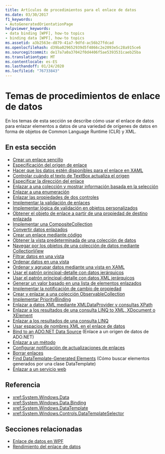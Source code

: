 ```yaml
---
title: Artículos de procedimientos para el enlace de datos
ms.date: 03/30/2017
f1_keywords:
- AutoGeneratedOrientationPage
helpviewer_keywords:
- data binding [WPF], how-to topics
- binding data [WPF], how-to topics
ms.assetid: a3b2563e-d879-41a7-9dfd-ac56b27fdcad
ms.openlocfilehash: d39ba029652939d5f4866c2e2093e5c28a915ce6
ms.sourcegitcommit: de17a7a0a37042f0d4406f5ae5393531caeb25ba
ms.translationtype: MT
ms.contentlocale: es-ES
ms.lasthandoff: 01/24/2020
ms.locfileid: "76733843"
---
```

# <a name="data-binding-how-to-topics"></a>Temas de procedimientos de enlace de datos

En los temas de esta sección se describe cómo usar el enlace de datos para enlazar elementos a datos de una variedad de orígenes de datos en forma de objetos de Common Language Runtime (CLR) y XML.

## <a name="in-this-section"></a>En esta sección

- [Crear un enlace sencillo](how-to-create-a-simple-binding.md)
- [Especificación del origen de enlace](how-to-specify-the-binding-source.md)
- [Hacer que los datos estén disponibles para el enlace en XAML](how-to-make-data-available-for-binding-in-xaml.md)
- [Controlar cuándo el texto de TextBox actualiza el origen](how-to-control-when-the-textbox-text-updates-the-source.md)
- [Especificar la dirección del enlace](how-to-specify-the-direction-of-the-binding.md)
- [Enlazar a una colección y mostrar información basada en la selección](how-to-bind-to-a-collection-and-display-information-based-on-selection.md)
- [Enlazar a una enumeración](how-to-bind-to-an-enumeration.md)
- [Enlazar las propiedades de dos controles](how-to-bind-the-properties-of-two-controls.md)
- [Implementar la validación de enlaces](how-to-implement-binding-validation.md)
- [Implementar lógica de validación en objetos personalizados](how-to-implement-validation-logic-on-custom-objects.md)
- [Obtener el objeto de enlace a partir de una propiedad de destino enlazada](how-to-get-the-binding-object-from-a-bound-target-property.md)
- [Implementar una CompositeCollection](how-to-implement-a-compositecollection.md)
- [Convertir datos enlazados](how-to-convert-bound-data.md)
- [Crear un enlace mediante código](how-to-create-a-binding-in-code.md)
- [Obtener la vista predeterminada de una colección de datos](how-to-get-the-default-view-of-a-data-collection.md)
- [Navegar por los objetos de una colección de datos mediante CollectionView](how-to-navigate-through-the-objects-in-a-data-collectionview.md)
- [Filtrar datos en una vista](how-to-filter-data-in-a-view.md)
- [Ordenar datos en una vista](how-to-sort-data-in-a-view.md)
- [Ordenar y agrupar datos mediante una vista en XAML](how-to-sort-and-group-data-using-a-view-in-xaml.md)
- [Usar el patrón principal-detalle con datos jerárquicos](how-to-use-the-master-detail-pattern-with-hierarchical-data.md)
- [Usar el patrón principal-detalle con datos XML jerárquicos](how-to-use-the-master-detail-pattern-with-hierarchical-xml-data.md)
- [Generar un valor basado en una lista de elementos enlazados](how-to-produce-a-value-based-on-a-list-of-bound-items.md)
- [Implementar la notificación de cambio de propiedad](how-to-implement-property-change-notification.md)
- [Crear y enlazar a una colección ObservableCollection](how-to-create-and-bind-to-an-observablecollection.md)
- [Implementar PriorityBinding](how-to-implement-prioritybinding.md)
- [Enlazar a datos XML mediante XMLDataProvider y consultas XPath](how-to-bind-to-xml-data-using-an-xmldataprovider-and-xpath-queries.md)
- [Enlazar a los resultados de una consulta LINQ to XML, XDocument o XElement](how-to-bind-to-xdocument-xelement-or-linq-for-xml-query-results.md)
- [Enlazar a los resultados de una consulta LINQ](how-to-bind-to-the-results-of-a-linq-query.md)
- [Usar espacios de nombres XML en el enlace de datos](how-to-use-xml-namespaces-in-data-binding.md)
- [Bind to an ADO.NET Data Source](how-to-bind-to-an-ado-net-data-source.md) (Enlace a un origen de datos de ADO.NET)
- [Enlazar a un método](how-to-bind-to-a-method.md)
- [Configurar notificación de actualizaciones de enlaces](how-to-set-up-notification-of-binding-updates.md)
- [Borrar enlaces](how-to-clear-bindings.md)
- [Find DataTemplate-Generated Elements](how-to-find-datatemplate-generated-elements.md) (Cómo buscar elementos generados por una clase DataTemplate)
- [Enlazar a un servicio web](how-to-bind-to-a-web-service.md)

## <a name="reference"></a>Referencia

- <xref:System.Windows.Data>
- <xref:System.Windows.Data.Binding>
- <xref:System.Windows.DataTemplate>
- <xref:System.Windows.Controls.DataTemplateSelector>

## <a name="related-sections"></a>Secciones relacionadas

- [Enlace de datos en WPF](../../../desktop-wpf/data/data-binding-overview.md)
- [Rendimiento del enlace de datos](../advanced/optimizing-performance-data-binding.md)
